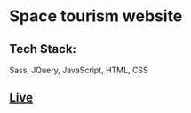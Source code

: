# Space tourism website

## Tech Stack:
Sass, JQuery, JavaScript, HTML, CSS

## [Live](https://wei-space.netlify.app)
